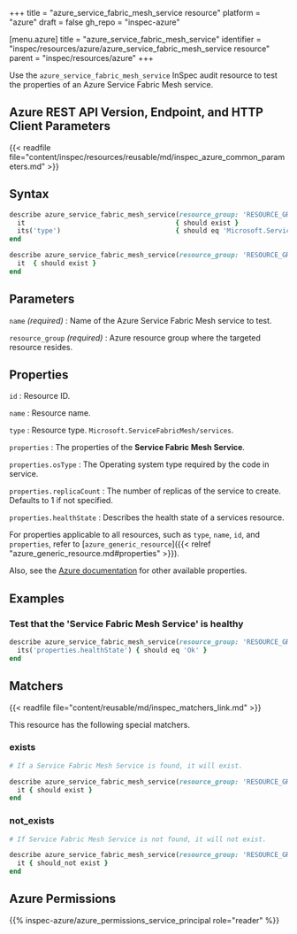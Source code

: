 +++
title = "azure_service_fabric_mesh_service resource"
platform = "azure"
draft = false
gh_repo = "inspec-azure"

[menu.azure]
title = "azure_service_fabric_mesh_service"
identifier = "inspec/resources/azure/azure_service_fabric_mesh_service resource"
parent = "inspec/resources/azure"
+++

Use the `azure_service_fabric_mesh_service` InSpec audit resource to test the properties of an Azure Service Fabric Mesh service.

## Azure REST API Version, Endpoint, and HTTP Client Parameters

{{< readfile file="content/inspec/resources/reusable/md/inspec_azure_common_parameters.md" >}}

## Syntax

```ruby
describe azure_service_fabric_mesh_service(resource_group: 'RESOURCE_GROUP', name: 'SERVICE_FABRIC_MESH_SERVICE_NAME') do
  it                                      { should exist }
  its('type')                             { should eq 'Microsoft.ServiceFabricMesh/applications' }
end
```

```ruby
describe azure_service_fabric_mesh_service(resource_group: 'RESOURCE_GROUP', name: 'SERVICE_FABRIC_MESH_SERVICE_NAME') do
  it  { should exist }
end
```

## Parameters

`name` _(required)_
: Name of the Azure Service Fabric Mesh service to test.

`resource_group` _(required)_
: Azure resource group where the targeted resource resides.

## Properties

`id`
: Resource ID.

`name`
: Resource name.

`type`
: Resource type. `Microsoft.ServiceFabricMesh/services`.

`properties`
: The properties of the **Service Fabric Mesh Service**.

`properties.osType`
: The Operating system type required by the code in service.

`properties.replicaCount`
: The number of replicas of the service to create. Defaults to 1 if not specified.

`properties.healthState`
: Describes the health state of a services resource.

For properties applicable to all resources, such as `type`, `name`, `id`, and `properties`, refer to [`azure_generic_resource`]({{< relref "azure_generic_resource.md#properties" >}}).

Also, see the [Azure documentation](https://docs.microsoft.com/en-us/rest/api/servicefabric/sfmeshrp-api-service_get) for other available properties.

## Examples

### Test that the 'Service Fabric Mesh Service' is healthy

```ruby
describe azure_service_fabric_mesh_service(resource_group: 'RESOURCE_GROUP', name: 'SERVICE_FABRIC_MESH_SERVICE_NAME') do
  its('properties.healthState') { should eq 'Ok' }
end
```

## Matchers

{{< readfile file="content/reusable/md/inspec_matchers_link.md" >}}

This resource has the following special matchers.

### exists

```ruby
# If a Service Fabric Mesh Service is found, it will exist.

describe azure_service_fabric_mesh_service(resource_group: 'RESOURCE_GROUP', name: 'SERVICE_FABRIC_MESH_SERVICE_NAME') do
  it { should exist }
end
```

### not_exists

```ruby
# If Service Fabric Mesh Service is not found, it will not exist.

describe azure_service_fabric_mesh_service(resource_group: 'RESOURCE_GROUP', name: 'SERVICE_FABRIC_MESH_SERVICE_NAME') do
  it { should_not exist }
end
```

## Azure Permissions

{{% inspec-azure/azure_permissions_service_principal role="reader" %}}
